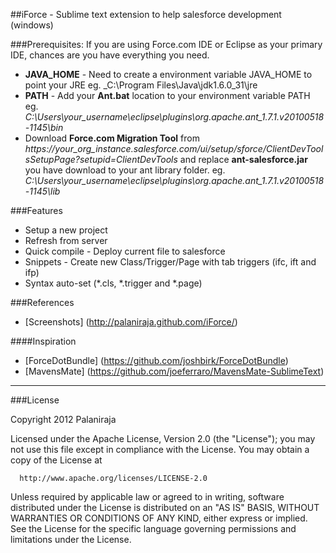 ##iForce - Sublime text extension to help salesforce development (windows)


###Prerequisites:
If you are using Force.com IDE or Eclipse as your primary IDE, chances are you have everything you need.

* **JAVA\_HOME** - Need to create a environment variable JAVA\_HOME to point your JRE eg. _C:\Program Files\Java\jdk1.6.0_31\jre
* **PATH** - Add your **Ant.bat** location to your environment variable PATH eg. _C:\Users\your_username\eclipse\plugins\org.apache.ant_1.7.1.v20100518-1145\bin_
* Download **Force.com Migration Tool** from _https://your\_org\_instance.salesforce.com/ui/setup/sforce/ClientDevToolsSetupPage?setupid=ClientDevTools_ and replace **ant-salesforce.jar** you have download to your ant library folder. eg. _C:\Users\your_username\eclipse\plugins\org.apache.ant_1.7.1.v20100518-1145\lib_


###Features
* Setup a new project
* Refresh from server
* Quick compile - Deploy current file to salesforce
* Snippets - Create new Class/Trigger/Page with tab triggers (ifc, ift and ifp)
* Syntax auto-set (*.cls, *.trigger and *.page)

###References
- [Screenshots] (http://palaniraja.github.com/iForce/)

####Inspiration
- [ForceDotBundle] (https://github.com/joshbirk/ForceDotBundle)
- [MavensMate] (https://github.com/joeferraro/MavensMate-SublimeText)

***
###License

Copyright 2012 Palaniraja

  Licensed under the Apache License, Version 2.0 (the "License");
  you may not use this file except in compliance with the License.
  You may obtain a copy of the License at

      http://www.apache.org/licenses/LICENSE-2.0

  Unless required by applicable law or agreed to in writing, software
  distributed under the License is distributed on an "AS IS" BASIS,
  WITHOUT WARRANTIES OR CONDITIONS OF ANY KIND, either express or implied.
  See the License for the specific language governing permissions and
  limitations under the License.
